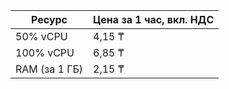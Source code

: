| Ресурс | Цена за 1 час, вкл. НДС |
| --- | --- |
| 50% vCPU | 4,15 ₸ |
| 100% vCPU | 6,85 ₸ |
| RAM (за 1 ГБ) | 2,15 ₸ |